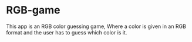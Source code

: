 # RGB-game
This app is an RGB color guessing game, Where a color is given in an RGB format and the user has to guess which color is it.
